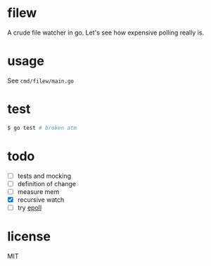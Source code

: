 # filew
A crude file watcher in go. Let's see how expensive polling really is.

# usage
See `cmd/filew/main.go`

# test
```bash
$ go test # broken atm
```

# todo
- [ ] tests and mocking
- [ ] definition of change
- [ ] measure mem
- [x] recursive watch
- [ ] try [epoll](https://golang.org/pkg/syscall/#EpollCreate)

# license
MIT
